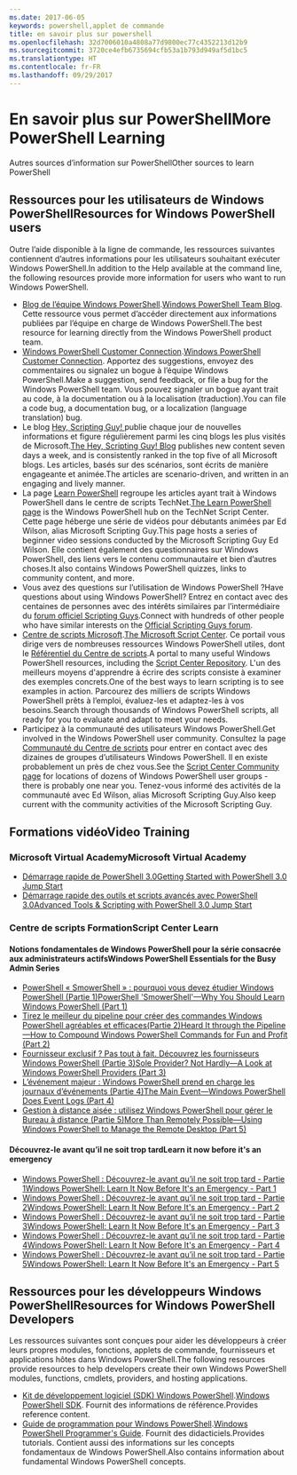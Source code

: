 ```yaml
---
ms.date: 2017-06-05
keywords: powershell,applet de commande
title: en savoir plus sur powershell
ms.openlocfilehash: 32d7006010a4808a77d9800ec77c4352213d12b9
ms.sourcegitcommit: 3720ce4efb6735694cfb53a1b793d949af5d1bc5
ms.translationtype: HT
ms.contentlocale: fr-FR
ms.lasthandoff: 09/29/2017
---
```

# <a name="more-powershell-learning"></a><span data-ttu-id="4800a-103">En savoir plus sur PowerShell</span><span class="sxs-lookup"><span data-stu-id="4800a-103">More PowerShell Learning</span></span>

<span data-ttu-id="4800a-104">Autres sources d’information sur PowerShell</span><span class="sxs-lookup"><span data-stu-id="4800a-104">Other sources to learn PowerShell</span></span>  

## <a name="resources-for-windows-powershell-users"></a><span data-ttu-id="4800a-105">Ressources pour les utilisateurs de Windows PowerShell</span><span class="sxs-lookup"><span data-stu-id="4800a-105">Resources for Windows PowerShell users</span></span>

<span data-ttu-id="4800a-106">Outre l’aide disponible à la ligne de commande, les ressources suivantes contiennent d’autres informations pour les utilisateurs souhaitant exécuter Windows PowerShell.</span><span class="sxs-lookup"><span data-stu-id="4800a-106">In addition to the Help available at the command line, the following resources provide more information for users who want to run Windows PowerShell.</span></span>

- <span data-ttu-id="4800a-107">[Blog de l’équipe Windows PowerShell](http://blogs.msdn.com/b/powershell/).</span><span class="sxs-lookup"><span data-stu-id="4800a-107">[Windows PowerShell Team Blog](http://blogs.msdn.com/b/powershell/).</span></span> <span data-ttu-id="4800a-108">Cette ressource vous permet d’accéder directement aux informations publiées par l’équipe en charge de Windows PowerShell.</span><span class="sxs-lookup"><span data-stu-id="4800a-108">The best resource for learning directly from the Windows PowerShell product team.</span></span>
- <span data-ttu-id="4800a-109">[Windows PowerShell Customer Connection](http://Connect.Microsoft.com/PowerShell).</span><span class="sxs-lookup"><span data-stu-id="4800a-109">[Windows PowerShell Customer Connection](http://Connect.Microsoft.com/PowerShell).</span></span> <span data-ttu-id="4800a-110">Apportez des suggestions, envoyez des commentaires ou signalez un bogue à l’équipe Windows PowerShell.</span><span class="sxs-lookup"><span data-stu-id="4800a-110">Make a suggestion, send feedback, or file a bug for the Windows PowerShell team.</span></span> <span data-ttu-id="4800a-111">Vous pouvez signaler un bogue ayant trait au code, à la documentation ou à la localisation (traduction).</span><span class="sxs-lookup"><span data-stu-id="4800a-111">You can file a code bug, a documentation bug, or a localization (language translation) bug.</span></span>
- <span data-ttu-id="4800a-112">Le blog [Hey, Scripting Guy! ](https://blogs.technet.microsoft.com/heyscriptingguy/)publie chaque jour de nouvelles informations et figure régulièrement parmi les cinq blogs les plus visités de Microsoft.</span><span class="sxs-lookup"><span data-stu-id="4800a-112">[The Hey, Scripting Guy! Blog](https://blogs.technet.microsoft.com/heyscriptingguy/) publishes new content seven days a week, and is consistently ranked in the top five of all Microsoft blogs.</span></span> <span data-ttu-id="4800a-113">Les articles, basés sur des scénarios, sont écrits de manière engageante et animée.</span><span class="sxs-lookup"><span data-stu-id="4800a-113">The articles are scenario-driven, and written in an engaging and lively manner.</span></span>
- <span data-ttu-id="4800a-114">La page [Learn PowerShell](https://blogs.technet.microsoft.com/heyscriptingguy/2015/01/04/weekend-scripter-the-best-ways-to-learn-powershell/) regroupe les articles ayant trait à Windows PowerShell dans le centre de scripts TechNet.</span><span class="sxs-lookup"><span data-stu-id="4800a-114">[The Learn PowerShell page](https://blogs.technet.microsoft.com/heyscriptingguy/2015/01/04/weekend-scripter-the-best-ways-to-learn-powershell/) is the Windows PowerShell hub on the TechNet Script Center.</span></span> <span data-ttu-id="4800a-115">Cette page héberge une série de vidéos pour débutants animées par Ed Wilson, alias Microsoft Scripting Guy.</span><span class="sxs-lookup"><span data-stu-id="4800a-115">This page hosts a series of beginner video sessions conducted by the Microsoft Scripting Guy Ed Wilson.</span></span> <span data-ttu-id="4800a-116">Elle contient également des questionnaires sur Windows PowerShell, des liens vers le contenu communautaire et bien d’autres choses.</span><span class="sxs-lookup"><span data-stu-id="4800a-116">It also contains Windows PowerShell quizzes, links to community content, and more.</span></span>
- <span data-ttu-id="4800a-117">Vous avez des questions sur l’utilisation de Windows PowerShell ?</span><span class="sxs-lookup"><span data-stu-id="4800a-117">Have questions about using Windows PowerShell?</span></span> <span data-ttu-id="4800a-118">Entrez en contact avec des centaines de personnes avec des intérêts similaires par l’intermédiaire du [forum officiel Scripting Guys](http://social.technet.microsoft.com/forums/itcg/threads/).</span><span class="sxs-lookup"><span data-stu-id="4800a-118">Connect with hundreds of other people who have similar interests on the [Official Scripting Guys forum](http://social.technet.microsoft.com/forums/itcg/threads/).</span></span>
- <span data-ttu-id="4800a-119">[Centre de scripts Microsoft](https://technet.microsoft.com/scriptcenter).</span><span class="sxs-lookup"><span data-stu-id="4800a-119">[The Microsoft Script Center](https://technet.microsoft.com/scriptcenter).</span></span> <span data-ttu-id="4800a-120">Ce portail vous dirige vers de nombreuses ressources Windows PowerShell utiles, dont le [Référentiel du Centre de scripts](http://gallery.technet.microsoft.com/scriptcenter/).</span><span class="sxs-lookup"><span data-stu-id="4800a-120">A portal to many useful Windows PowerShell resources, including the [Script Center Repository](http://gallery.technet.microsoft.com/scriptcenter/).</span></span> <span data-ttu-id="4800a-121">L'un des meilleurs moyens d'apprendre à écrire des scripts consiste à examiner des exemples concrets.</span><span class="sxs-lookup"><span data-stu-id="4800a-121">One of the best ways to learn scripting is to see examples in action.</span></span> <span data-ttu-id="4800a-122">Parcourez des milliers de scripts Windows PowerShell prêts à l’emploi, évaluez-les et adaptez-les à vos besoins.</span><span class="sxs-lookup"><span data-stu-id="4800a-122">Search through thousands of Windows PowerShell scripts, all ready for you to evaluate and adapt to meet your needs.</span></span>
- <span data-ttu-id="4800a-123">Participez à la communauté des utilisateurs Windows PowerShell.</span><span class="sxs-lookup"><span data-stu-id="4800a-123">Get involved in the Windows PowerShell user community.</span></span> <span data-ttu-id="4800a-124">Consultez la page [Communauté du Centre de scripts](https://technet.microsoft.com/scriptcenter/hh182567.aspx) pour entrer en contact avec des dizaines de groupes d’utilisateurs Windows PowerShell. Il en existe probablement un près de chez vous.</span><span class="sxs-lookup"><span data-stu-id="4800a-124">See the [Script Center Community page](https://technet.microsoft.com/scriptcenter/hh182567.aspx) for locations of dozens of Windows PowerShell user groups - there is probably one near you.</span></span> <span data-ttu-id="4800a-125">Tenez-vous informé des activités de la communauté avec Ed Wilson, alias Microsoft Scripting Guy.</span><span class="sxs-lookup"><span data-stu-id="4800a-125">Also keep current with the community activities of the Microsoft Scripting Guy.</span></span>

## <a name="video-training"></a><span data-ttu-id="4800a-126">Formations vidéo</span><span class="sxs-lookup"><span data-stu-id="4800a-126">Video Training</span></span>

### <a name="microsoft-virtual-academy"></a><span data-ttu-id="4800a-127">Microsoft Virtual Academy</span><span class="sxs-lookup"><span data-stu-id="4800a-127">Microsoft Virtual Academy</span></span>
- [<span data-ttu-id="4800a-128">Démarrage rapide de PowerShell 3.0</span><span class="sxs-lookup"><span data-stu-id="4800a-128">Getting Started with PowerShell 3.0 Jump Start</span></span>](https://mva.microsoft.com/en-US/training-courses/getting-started-with-powershell-30-jump-start-8276)
- [<span data-ttu-id="4800a-129">Démarrage rapide des outils et scripts avancés avec PowerShell 3.0</span><span class="sxs-lookup"><span data-stu-id="4800a-129">Advanced Tools & Scripting with PowerShell 3.0 Jump Start</span></span>](https://mva.microsoft.com/en-US/training-courses/advanced-tools-scripting-with-powershell-30-jump-start-8231)

### <a name="script-center-learn"></a><span data-ttu-id="4800a-130">Centre de scripts Formation</span><span class="sxs-lookup"><span data-stu-id="4800a-130">Script Center Learn</span></span>
#### <a name="windows-powershell-essentials-for-the-busy-admin-series"></a><span data-ttu-id="4800a-131">Notions fondamentales de Windows PowerShell pour la série consacrée aux administrateurs actifs</span><span class="sxs-lookup"><span data-stu-id="4800a-131">Windows PowerShell Essentials for the Busy Admin Series</span></span>
- [<span data-ttu-id="4800a-132">PowerShell « SmowerShell » : pourquoi vous devez étudier Windows PowerShell &#40;Partie 1&#41;</span><span class="sxs-lookup"><span data-stu-id="4800a-132">PowerShell 'SmowerShell'—Why You Should Learn Windows PowerShell &#40;Part 1&#41;</span></span>](http://dlbmodigital.microsoft.com/webcasts/wmv/23976_Dnl_L.wmv)
- [<span data-ttu-id="4800a-133">Tirez le meilleur du pipeline pour créer des commandes Windows PowerShell agréables et efficaces&#40;Partie 2&#41;</span><span class="sxs-lookup"><span data-stu-id="4800a-133">Heard It through the Pipeline—How to Compound Windows PowerShell Commands for Fun and Profit &#40;Part 2&#41;</span></span>](http://dlbmodigital.microsoft.com/webcasts/wmv/23977_Dnl_L.wmv)
- [<span data-ttu-id="4800a-134">Fournisseur exclusif ? Pas tout à fait. Découvrez les fournisseurs Windows PowerShell &#40;Partie 3&#41;</span><span class="sxs-lookup"><span data-stu-id="4800a-134">Sole Provider? Not Hardly—A Look at Windows PowerShell Providers &#40;Part 3&#41;</span></span>](http://dlbmodigital.microsoft.com/webcasts/wmv/23978_Dnl_L.wmv)
- [<span data-ttu-id="4800a-135">L’événement majeur : Windows PowerShell prend en charge les journaux d’événements &#40;Partie 4&#41;</span><span class="sxs-lookup"><span data-stu-id="4800a-135">The Main Event—Windows PowerShell Does Event Logs &#40;Part 4&#41;</span></span>](http://dlbmodigital.microsoft.com/webcasts/wmv/23979_Dnl_L.wmv)
- [<span data-ttu-id="4800a-136">Gestion à distance aisée : utilisez Windows PowerShell pour gérer le Bureau à distance &#40;Partie 5&#41;</span><span class="sxs-lookup"><span data-stu-id="4800a-136">More Than Remotely Possible—Using Windows PowerShell to Manage the Remote Desktop &#40;Part 5&#41;</span></span>](http://dlbmodigital.microsoft.com/webcasts/wmv/23980_Dnl_L.wmv)

#### <a name="learn-it-now-before-its-an-emergency"></a><span data-ttu-id="4800a-137">Découvrez-le avant qu’il ne soit trop tard</span><span class="sxs-lookup"><span data-stu-id="4800a-137">Learn it now before it's an emergency</span></span>
- [<span data-ttu-id="4800a-138">Windows PowerShell : Découvrez-le avant qu’il ne soit trop tard - Partie 1</span><span class="sxs-lookup"><span data-stu-id="4800a-138">Windows PowerShell: Learn It Now Before It's an Emergency - Part 1</span></span>](http://dlbmodigital.microsoft.com/webcasts/wmv/1032481530_Dnl_L.wmv)
- [<span data-ttu-id="4800a-139">Windows PowerShell : Découvrez-le avant qu’il ne soit trop tard - Partie 2</span><span class="sxs-lookup"><span data-stu-id="4800a-139">Windows PowerShell: Learn It Now Before It's an Emergency - Part 2</span></span>](http://dlbmodigital.microsoft.com/webcasts/wmv/1032481542_Dnl_L.wmv)
- [<span data-ttu-id="4800a-140">Windows PowerShell : Découvrez-le avant qu’il ne soit trop tard - Partie 3</span><span class="sxs-lookup"><span data-stu-id="4800a-140">Windows PowerShell: Learn It Now Before It's an Emergency - Part 3</span></span>](http://dlbmodigital.microsoft.com/webcasts/wmv/1032481548_Dnl_L.wmv)
- [<span data-ttu-id="4800a-141">Windows PowerShell : Découvrez-le avant qu’il ne soit trop tard - Partie 4</span><span class="sxs-lookup"><span data-stu-id="4800a-141">Windows PowerShell: Learn It Now Before It's an Emergency - Part 4</span></span>](http://dlbmodigital.microsoft.com/webcasts/wmv/1032481552_Dnl_L.wmv)
- [<span data-ttu-id="4800a-142">Windows PowerShell : Découvrez-le avant qu’il ne soit trop tard - Partie 5</span><span class="sxs-lookup"><span data-stu-id="4800a-142">Windows PowerShell: Learn It Now Before It's an Emergency - Part 5</span></span>](http://dlbmodigital.microsoft.com/webcasts/wmv/1032481554_Dnl_L.wmv)

## <a name="resources-for-windows-powershell-developers"></a><span data-ttu-id="4800a-143">Ressources pour les développeurs Windows PowerShell</span><span class="sxs-lookup"><span data-stu-id="4800a-143">Resources for Windows PowerShell Developers</span></span>

<span data-ttu-id="4800a-144">Les ressources suivantes sont conçues pour aider les développeurs à créer leurs propres modules, fonctions, applets de commande, fournisseurs et applications hôtes dans Windows PowerShell.</span><span class="sxs-lookup"><span data-stu-id="4800a-144">The following resources provide resources to help developers create their own Windows PowerShell modules, functions, cmdlets, providers, and hosting applications.</span></span>

- <span data-ttu-id="4800a-145">[Kit de développement logiciel (SDK) Windows PowerShell](http://go.microsoft.com/fwlink/p/?LinkID=89595).</span><span class="sxs-lookup"><span data-stu-id="4800a-145">[Windows PowerShell SDK](http://go.microsoft.com/fwlink/p/?LinkID=89595).</span></span> <span data-ttu-id="4800a-146">Fournit des informations de référence.</span><span class="sxs-lookup"><span data-stu-id="4800a-146">Provides reference content.</span></span>
- <span data-ttu-id="4800a-147">[Guide de programmation pour Windows PowerShell](http://go.microsoft.com/fwlink/p/?LinkID=89596).</span><span class="sxs-lookup"><span data-stu-id="4800a-147">[Windows PowerShell Programmer's Guide](http://go.microsoft.com/fwlink/p/?LinkID=89596).</span></span> <span data-ttu-id="4800a-148">Fournit des didacticiels.</span><span class="sxs-lookup"><span data-stu-id="4800a-148">Provides tutorials.</span></span> <span data-ttu-id="4800a-149">Contient aussi des informations sur les concepts fondamentaux de Windows PowerShell.</span><span class="sxs-lookup"><span data-stu-id="4800a-149">Also contains information about fundamental Windows PowerShell concepts.</span></span>

